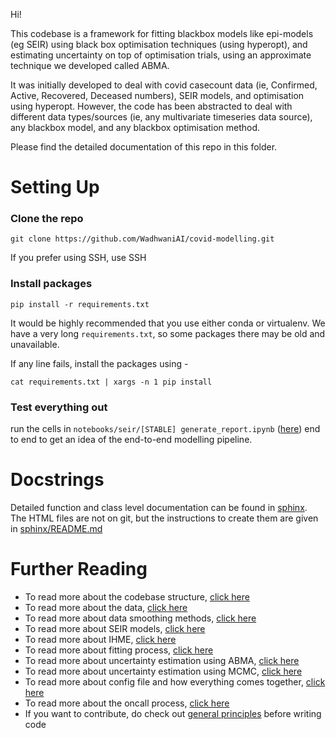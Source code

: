 Hi!

This codebase is a framework for fitting blackbox models like epi-models (eg SEIR) using black box optimisation techniques (using hyperopt), and estimating uncertainty on top of optimisation trials, using an approximate technique we developed called ABMA.

It was initially developed to deal with covid casecount data (ie, Confirmed, Active, Recovered, Deceased numbers), SEIR models, and optimisation using hyperopt. However, the code has been abstracted to deal with different data types/sources (ie, any multivariate timeseries data source), any blackbox model, and any blackbox optimisation method. 

Please find the detailed documentation of this repo in this folder.

# Setting Up

### Clone the repo

`git clone https://github.com/WadhwaniAI/covid-modelling.git`

If you prefer using SSH, use SSH

### Install packages

`pip install -r requirements.txt`

It would be highly recommended that you use either conda or virtualenv. We have a very long `requirements.txt`, so some packages there may be old and unavailable.

If any line fails, install the packages using - 

`cat requirements.txt | xargs -n 1 pip install`

### Test everything out

run the cells in `notebooks/seir/[STABLE] generate_report.ipynb` ([here](../notebooks/seir/)) end to end to get an idea of the end-to-end modelling pipeline.

# Docstrings

Detailed function and class level documentation can be found in [sphinx](sphinx). The HTML files are not on git, but the instructions to create them are given in [sphinx/README.md](sphinx/README.md)

# Further Reading

- To read more about the codebase structure, [click here](codebase_structure.md)
- To read more about the data, [click here](data.md)
- To read more about data smoothing methods, [click here](smoothing.md)
- To read more about SEIR models, [click here](seir.md)
- To read more about IHME, [click here](ihme.md)
- To read more about fitting process, [click here](fitting.md)
- To read more about uncertainty estimation using ABMA, [click here](abma.md)
- To read more about uncertainty estimation using MCMC, [click here](mcmc.md)
- To read more about config file and how everything comes together, [click here](config.md)
- To read more about the oncall process, [click here](oncall.md)
- If you want to contribute, do check out [general principles](general_principles.md) before writing code